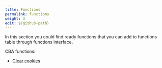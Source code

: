 ```yaml
---
title: Functions
permalink: functions
weight: 3
edit: ${github-path}
---
```


In this section you could find ready functions that you can add to functions table through functions interface. 

CBA functions:

- [Clear cookies](/clear-cookies-func)